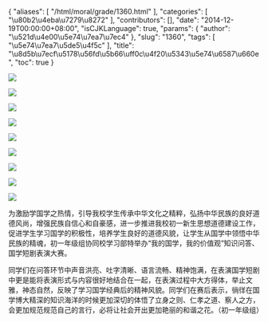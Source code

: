 {
    "aliases": [
        "/html/moral/grade/1360.html"
    ],
    "categories": [
        "\u80b2\u4eba\u7279\u8272"
    ],
    "contributors": [],
    "date": "2014-12-19T00:00:00+08:00",
    "isCJKLanguage": true,
    "params": {
        "author": "\u521d\u4e00\u5e74\u7ea7\u7ec4"
    },
    "slug": "1360",
    "tags": [
        "\u5e74\u7ea7\u5de5\u4f5c"
    ],
    "title": "\u8d5b\u7ecf\u5178\u56fd\u5b66\uff0c\u4f20\u5343\u5e74\u6587\u660e",
    "toc": true
}

![](https://cdn.tfls.online/mirror/full/5fed1200b6d2540c81f267c142958455164bce7e.jpg)




![](https://cdn.tfls.online/mirror/full/f7a2f8aec258ee511213b9e89b4124b411473f09.jpg)




![](https://cdn.tfls.online/mirror/full/acbd24f281bb629a0987d163a4ae978814982341.jpg)




![](https://cdn.tfls.online/mirror/full/7e29d25ebdefb865b724a2d1c890f1db3ac020f6.jpg)




![](https://cdn.tfls.online/mirror/full/8faae3f62dc0ebd9224552c395bc641a5617d96e.jpg)




![](https://cdn.tfls.online/mirror/full/565658285b9adbf5f880f95f6d46d5428b06a4c1.jpg)




![](https://cdn.tfls.online/mirror/full/b9fbd9c7bd0e2fc764896688f402c2f77de4513b.jpg)




![](https://cdn.tfls.online/mirror/full/5c5852fb3ce180a9a05353768f27967db99c8267.jpg)




![](https://cdn.tfls.online/mirror/full/efa2688a938c3f3eb34e00f7abcb5a1c24e58a62.jpg)




  





为激励学国学之热情，引导我校学生传承中华文化之精粹，弘扬中华民族的良好道德风尚，增强民族自信心和自豪感，进一步推进我校初一新生思想道德建设工作，促进学生学习国学的积极性，培养学生良好的道德风貌，让学生从国学中领悟中华民族的精魂，初一年级组协同校学习部特举办“我的国学，我的价值观”知识问答、国学短剧表演大赛。




同学们在问答环节中声音洪亮、吐字清晰、语言流畅、精神饱满，在表演国学短剧中更是能将表演形式与内容很好地结合在一起，在表演过程中大方得体，举止文雅，神态自然，反映了学习国学经典后的精神风貌。同学们在赛后表示，徜徉在国学博大精深的知识海洋的时候更加深切的体悟了立身之则、仁孝之道、察人之方，会更加规范规范自己的言行，必将让社会开出更加艳丽的和谐之花。（初一年级组）




  



